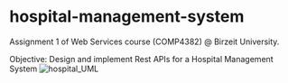 # hospital-management-system
Assignment 1 of Web Services course (COMP4382) @ Birzeit University.

Objective: Design and implement Rest APIs for a Hospital Management System 
![hospital_UML](https://github.com/zaid-kh/hospital-management-system/assets/81585147/f36f366a-18be-4905-a1da-fea02c062ad2)
